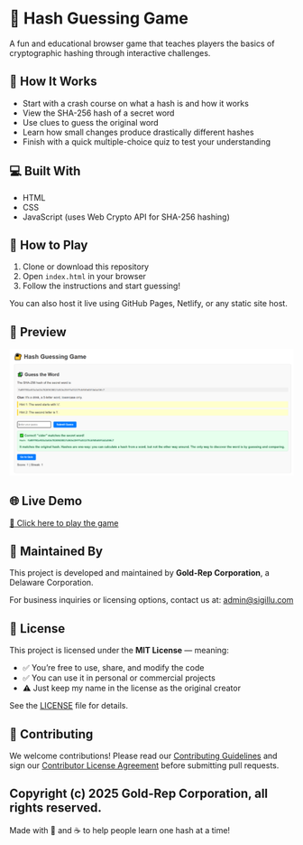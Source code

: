 # 🔐 Hash Guessing Game

A fun and educational browser game that teaches players the basics of cryptographic hashing through interactive challenges.

## 🎯 How It Works
- Start with a crash course on what a hash is and how it works
- View the SHA-256 hash of a secret word
- Use clues to guess the original word
- Learn how small changes produce drastically different hashes
- Finish with a quick multiple-choice quiz to test your understanding

## 💻 Built With
- HTML
- CSS
- JavaScript (uses Web Crypto API for SHA-256 hashing)

## 🚀 How to Play
1. Clone or download this repository
2. Open `index.html` in your browser
3. Follow the instructions and start guessing!

You can also host it live using GitHub Pages, Netlify, or any static site host.

## 📸 Preview
![Screenshot of Game](preview.png) <!-- Add a screenshot file if you like -->

## 🌐 Live Demo
[🔗 Click here to play the game](https://sigillu.github.io/hash-guessing-game/)


## 🏢 Maintained By
This project is developed and maintained by **Gold-Rep Corporation**, a Delaware Corporation.

For business inquiries or licensing options, contact us at: [admin@sigillu.com](mailto:admin@sigillu.com)


## 📄 License
This project is licensed under the **MIT License** — meaning:

- ✅ You’re free to use, share, and modify the code
- ✅ You can use it in personal or commercial projects
- ⚠️ Just keep my name in the license as the original creator

See the [LICENSE](LICENSE) file for details.

## 🤝 Contributing
We welcome contributions! Please read our [Contributing Guidelines](CONTRIBUTING.md) and sign our [Contributor License Agreement](CLA.md) before submitting pull requests.


Copyright (c) 2025
Gold-Rep Corporation, all rights reserved.
---

Made with 🧠 and ☕ to help people learn one hash at a time!
